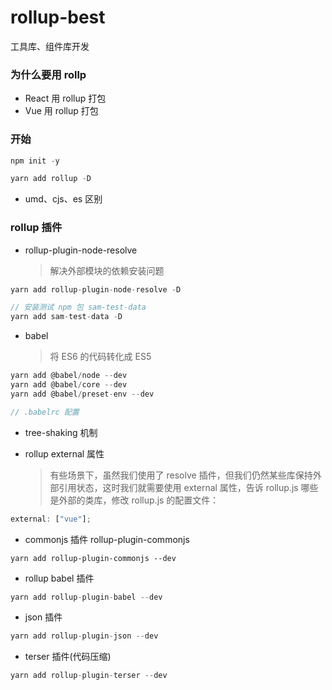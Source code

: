 # rollup-best

工具库、组件库开发

### 为什么要用 rollp

- React 用 rollup 打包
- Vue 用 rollup 打包

### 开始

```javascript
npm init -y

yarn add rollup -D


```

- umd、cjs、es 区别

### rollup 插件

- rollup-plugin-node-resolve
  > 解决外部模块的依赖安装问题

```javascript
yarn add rollup-plugin-node-resolve -D

// 安装测试 npm 包 sam-test-data
yarn add sam-test-data -D

```

- babel
  > 将 ES6 的代码转化成 ES5

```javascript
yarn add @babel/node --dev
yarn add @babel/core --dev
yarn add @babel/preset-env --dev

// .babelrc 配置
```

- tree-shaking 机制

- rollup external 属性
  > 有些场景下，虽然我们使用了 resolve 插件，但我们仍然某些库保持外部引用状态，这时我们就需要使用 external 属性，告诉 rollup.js 哪些是外部的类库，修改 rollup.js 的配置文件：

```javascript
external: ["vue"];
```

- commonjs 插件 rollup-plugin-commonjs

```
yarn add rollup-plugin-commonjs --dev
```

- rollup babel 插件

```javascript
yarn add rollup-plugin-babel --dev
```

- json 插件

```javascript
yarn add rollup-plugin-json --dev
```

- terser 插件(代码压缩)

```javascript
yarn add rollup-plugin-terser --dev
```
